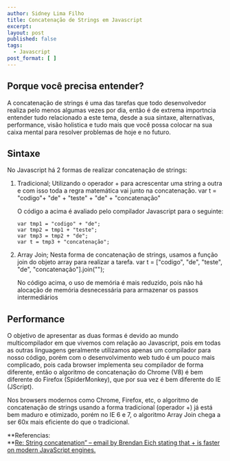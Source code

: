```yaml
---
author: Sidney Lima Filho
title: Concatenação de Strings em Javascript
excerpt:
layout: post
published: false
tags:
  - Javascript
post_format: [ ]
---
```

## Porque você precisa entender?

A concatenação de strings é uma das tarefas que todo desenvolvedor realiza pelo menos algumas vezes por dia, então é de extrema importncia entender tudo relacionado a este tema, desde a sua sintaxe, alternativas, performance, visão holistica e tudo mais que você possa colocar na sua caixa mental para resolver problemas de hoje e no futuro.

## Sintaxe

No Javascript há 2 formas de realizar concatenação de strings:

1.  Tradicional; Utilizando o operador + para acrescentar uma string a outra e com isso toda a regra matemática vai junto na concatenação. 
        var t = "codigo"+ "de" + "teste" + "de" + "concatenação" 
    
    O código a acima é avaliado pelo compilador Javascript para o seguinte:
    
        var tmp1 = "codigo" + "de";
        var tmp2 = tmp1 + "teste";
        var tmp3 = tmp2 + "de";
        var t = tmp3 + "concatenação"; 

2.  Array Join; Nesta forma de concatenação de strings, usamos a função join do objeto array para realizar a tarefa. 
        var t = ["codigo", "de", "teste", "de", "concatenação"].join(""); 
    
    No código acima, o uso de memória é mais reduzido, pois não há alocação de memória desnecessária para armazenar os passos intermediários</li> </ol> 
    ## Performance
    
    O objetivo de apresentar as duas formas é devido ao mundo multicompilador em que vivemos com relação ao Javascript, pois em todas as outras linguagens geralmente utilizamos apenas um compilador para nosso código, porém com o desenvolvimento web tudo é um pouco mais complicado, pois cada browser implementa seu compilador de forma diferente, então o algoritmo de concatenação do Chrome (V8) é bem diferente do Firefox (SpiderMonkey), que por sua vez é bem diferente do IE (JScript).
    
    Nos browsers modernos como Chrome, Firefox, etc, o algoritmo de concatenação de strings usando a forma tradicional (operador +) já está bem maduro e otimizado, porém no IE 6 e 7, o algoritmo Array Join chega a ser 60x mais eficiente do que o tradicional.
    
    **Referencias:  
    **[Re: String concatenation” – email by Brendan Eich stating that + is faster on modern JavaScript engines.][1]

 [1]: http://www.mail-archive.com/es-discuss@mozilla.org/msg10125.html